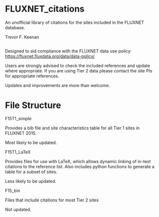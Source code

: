 # FLUXNET_citations
An unofficial library of citations for the sites included in the FLUXNET database.

Trevor F. Keenan

##

Designed to aid compliance with the FLUXNET data use policy: https://fluxnet.fluxdata.org/data/data-policy/

Users are strongly advised to check the included references and update where appropriate. 
If you are using Tier 2 data please contact the site PIs for appropriate references.

Updates and improvements are more than welcome.


# File Structure

F15T1_simple

Provides a bib file and site characteristics table for all Tier 1 sites in FLUXNET 2015.

Most likely to be updated.

F15T1_LaTeX

Provides files for use with LaTeX, which allows dynamic linking of
in-text citations to the reference list. Also includes python functions
to generate a table for a subset of sites.

Less likely to be updated.

F15_bin

Files that include citations for most Tier 2 sites

Not updated.


